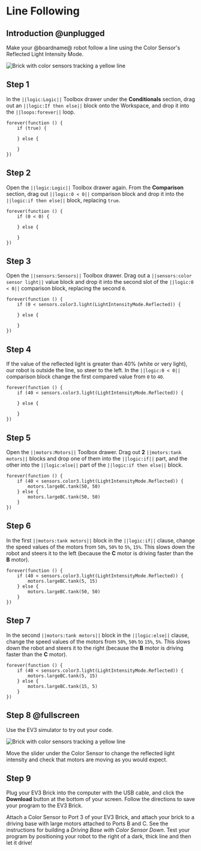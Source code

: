 # Line Following

## Introduction @unplugged

Make your @boardname@ robot follow a line using the Color Sensor's Reflected Light Intensity Mode.

![Brick with color sensors tracking a yellow line](/static/tutorials/line-following/line-following.gif)

## Step 1

In the `||logic:Logic||` Toolbox drawer under the **Conditionals** section, drag out an `||logic:If then else||` block onto the Workspace, and drop it into the `||loops:forever||` loop.

```blocks
forever(function () {
    if (true) {

    } else {

    }
})
```

## Step 2

Open the `||logic:Logic||` Toolbox drawer again. From the **Comparison** section, drag out `||logic:0 < 0||` comparison block and drop it into the `||logic:if then else||` block, replacing `true`.

```blocks
forever(function () {
    if (0 < 0) {

    } else {

    }
})
```

## Step 3

Open the `||sensors:Sensors||` Toolbox drawer. Drag out a `||sensors:color sensor light||` value block and drop it into the second slot of the `||logic:0 < 0||` comparison block, replacing the second `0`.

```blocks
forever(function () {
    if (0 < sensors.color3.light(LightIntensityMode.Reflected)) {

    } else {

    }
})
```

## Step 4

If the value of the reflected light is greater than 40% (white or very light), our robot is outside the line, so steer to the left. In the `||logic:0 < 0||` comparison block change the first compared value from `0` to `40`.

```blocks
forever(function () {
    if (40 < sensors.color3.light(LightIntensityMode.Reflected)) {

    } else {

    }
})
```

## Step 5

Open the `||motors:Motors||` Toolbox drawer. Drag out **2** `||motors:tank motors||` blocks and drop one of them into the `||logic:if||` part, and the other into the `||logic:else||` part of the `||logic:if then else||` block.

```blocks
forever(function () {
    if (40 < sensors.color3.light(LightIntensityMode.Reflected)) {
        motors.largeBC.tank(50, 50)
    } else {
        motors.largeBC.tank(50, 50)
    }
})
```

## Step 6

In the first `||motors:tank motors||` block in the `||logic:if||` clause, change the speed values of the motors from `50%`, `50%` to `5%`, `15%`. This slows down the robot and steers it to the left (because the **C** motor is driving faster than the **B** motor).

```blocks
forever(function () {
    if (40 < sensors.color3.light(LightIntensityMode.Reflected)) {
        motors.largeBC.tank(5, 15)
    } else {
        motors.largeBC.tank(50, 50)
    }
})
```

## Step 7

In the second `||motors:tank motors||` block in the `||logic:else||` clause, change the speed values of the motors from `50%`, `50%` to `15%`, `5%`. This slows down the robot and steers it to the right (because the **B** motor is driving faster than the **C** motor).

```blocks
forever(function () {
    if (40 < sensors.color3.light(LightIntensityMode.Reflected)) {
        motors.largeBC.tank(5, 15)
    } else {
        motors.largeBC.tank(15, 5)
    }
})
```

## Step 8 @fullscreen

Use the EV3 simulator to try out your code.

![Brick with color sensors tracking a yellow line](/static/tutorials/line-following/line-following.gif)

Move the slider under the Color Sensor to change the reflected light intensity and check that motors are moving as you would expect.

## Step 9

Plug your EV3 Brick into the computer with the USB cable, and click the **Download** button at the bottom of your screen. Follow the directions to save your program to the EV3 Brick.

Attach a Color Sensor to Port 3 of your EV3 Brick, and attach your brick to a driving base with large motors attached to Ports B and C. See the instructions for building a *Driving Base with Color Sensor Down*. Test your program by positioning your robot to the right of a dark, thick line and then let it drive!